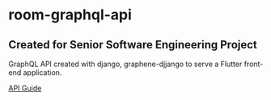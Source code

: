 # room-graphql-api
## Created for Senior Software Engineering Project

GraphQL API created with django, graphene-djjango  to serve a Flutter front-end application.

[API Guide](guide.pdf)
